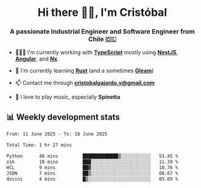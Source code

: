 <h1 align="center">Hi there ✌🏻, I'm Cristóbal</h1>
<h3 align="center">A passionate Industrial Engineer and Software Engineer from Chile 🇨🇱</h3>

- 🧑🏻‍💻 I’m currently working with **[TypeScript](https://www.typescriptlang.org)** mostly using **[NestJS](https://nestjs.com)**, **[Angular](https://angular.io)**, and **[Nx](https://nx.dev)**.

- 🌱 I'm currently learning **[Rust](https://www.rust-lang.org)** (and a sometimes **[Gleam](https://gleam.run/)**)

- 📫 Contact me through **cristobalgajardo.v@gmail.com**

- 🎸 I love to play music, especially **Spinetta**

## 📊 Weekly development stats

<!--START_SECTION:waka-->

```txt
From: 11 June 2025 - To: 18 June 2025

Total Time: 1 hr 27 mins

Python      48 mins         █████████████▒░░░░░░░░░░░   53.45 %
zsh         10 mins         ███░░░░░░░░░░░░░░░░░░░░░░   11.39 %
HCL         9 mins          ██▓░░░░░░░░░░░░░░░░░░░░░░   10.76 %
JSON        7 mins          ██▒░░░░░░░░░░░░░░░░░░░░░░   08.67 %
dosini      4 mins          █▒░░░░░░░░░░░░░░░░░░░░░░░   05.09 %
```

<!--END_SECTION:waka-->
